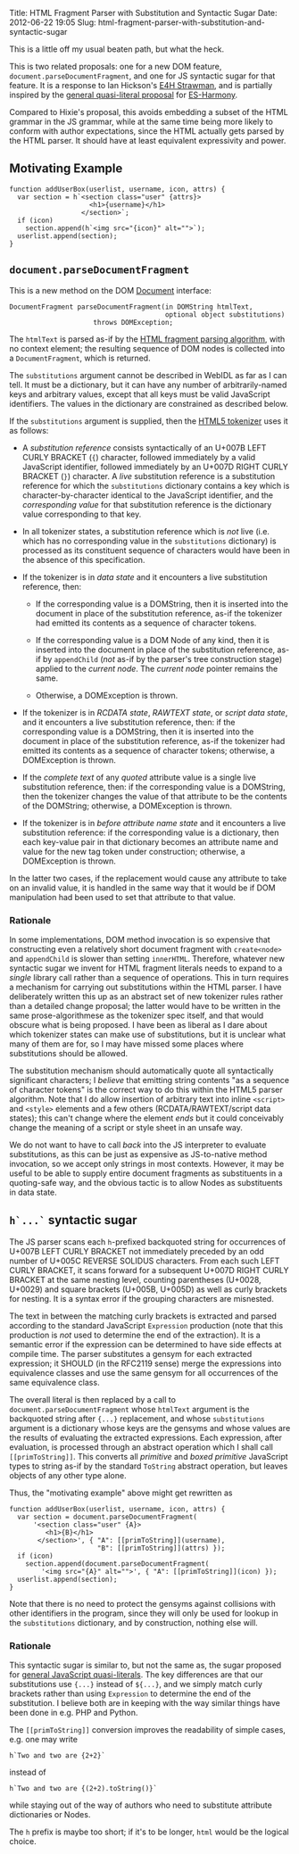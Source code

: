 Title: HTML Fragment Parser with Substitution and Syntactic Sugar
Date: 2012-06-22 19:05
Slug: html-fragment-parser-with-substitution-and-syntactic-sugar

This is a little off my usual beaten path, but what the heck.

This is two related proposals: one for a new DOM feature,
`document.parseDocumentFragment`, and one for JS syntactic sugar for
that feature.  It is a response to Ian Hickson's
[E4H Strawman](http://www.hixie.ch/specs/e4h/strawman), and is
partially inspired by the
[general quasi-literal proposal](http://wiki.ecmascript.org/doku.php?id=harmony:quasis)
for
[ES-Harmony](http://wiki.ecmascript.org/doku.php?id=harmony:harmony).

Compared to Hixie's proposal, this avoids embedding a subset of the
HTML grammar in the JS grammar, while at the same time being more
likely to conform with author expectations, since the HTML actually
gets parsed by the HTML parser.  It should have at least equivalent
expressivity and power.

## Motivating Example

    function addUserBox(userlist, username, icon, attrs) {
      var section = h`<section class="user" {attrs}>
                        <h1>{username}</h1>
                      </section>`;
      if (icon)
        section.append(h`<img src="{icon}" alt="">`);
      userlist.append(section);
    }

<!--more-->

## `document.parseDocumentFragment`

This is a new method on the DOM
[Document](http://www.w3.org/TR/DOM-Level-2-Core/core.html#i-Document)
interface:

    DocumentFragment parseDocumentFragment(in DOMString htmlText,
                                           optional object substitutions)
                         throws DOMException;

The `htmlText` is parsed as-if by the
[HTML fragment parsing algorithm](https://html.spec.whatwg.org/multipage/syntax.html#parsing-html-fragments),
with no context element; the resulting sequence of DOM nodes is
collected into a `DocumentFragment`, which is returned.

The `substitutions` argument cannot be described in WebIDL as far as I
can tell.  It must be a dictionary, but it can have any number of
arbitrarily-named keys and arbitrary values, except that all keys must
be valid JavaScript identifiers.  The values in the dictionary are
constrained as described below.

If the `substitutions` argument is supplied, then the
[HTML5 tokenizer](https://html.spec.whatwg.org/multipage/syntax.html#tokenization)
uses it as follows:

* A _substitution reference_ consists syntactically of an
  U+007B LEFT CURLY BRACKET (`{`) character, followed immediately by a
  valid JavaScript identifier, followed immediately by an U+007D RIGHT
  CURLY BRACKET (`}`) character.  A _live_ substitution reference is a
  substitution reference for which the `substitutions` dictionary
  contains a key which is character-by-character identical to the
  JavaScript identifier, and the _corresponding value_ for that
  substitution reference is the dictionary value corresponding to
  that key.

* In all tokenizer states, a substitution reference which is _not_
  live (i.e. which has no corresponding value in the `substitutions`
  dictionary) is processed as its constituent sequence of characters
  would have been in the absence of this specification.

* If the tokenizer is in _data state_ and it encounters a live
  substitution reference, then:

  * If the corresponding value is a DOMString, then it is inserted
    into the document in place of the substitution reference, as-if
    the tokenizer had emitted its contents as a sequence of character
    tokens.

  * If the corresponding value is a DOM Node of any kind, then it is
    inserted into the document in place of the substitution reference,
    as-if by `appendChild` (_not_ as-if by the parser's tree
    construction stage) applied to the _current node_.  The _current
    node_ pointer remains the same.

  * Otherwise, a DOMException is thrown.

* If the tokenizer is in _RCDATA state_, _RAWTEXT state_, or
  _script data state_, and it encounters a live substitution
  reference, then: if the corresponding value is a DOMString, then it
  is inserted into the document in place of the substitution
  reference, as-if the tokenizer had emitted its contents as a
  sequence of character tokens; otherwise, a DOMException is thrown.

* If the _complete text_ of any _quoted_ attribute value is a single
  live substitution reference, then: if the corresponding value is a
  DOMString, then the tokenizer changes the value of that attribute to
  be the contents of the DOMString; otherwise, a DOMException is
  thrown.

* If the tokenizer is in _before attribute name state_ and it
  encounters a live substitution reference: if the corresponding value
  is a dictionary, then each key-value pair in that dictionary becomes
  an attribute name and value for the new tag token under
  construction; otherwise, a DOMException is thrown.

In the latter two cases, if the replacement would cause any attribute
to take on an invalid value, it is handled in the same way that it
would be if DOM manipulation had been used to set that attribute to
that value.

### Rationale

In some implementations, DOM method invocation is so expensive that
constructing even a relatively short document fragment with
`create<node>` and `appendChild` is slower than setting `innerHTML`.
Therefore, whatever new syntactic sugar we invent for HTML fragment
literals needs to expand to a _single_ library call rather than a
sequence of operations.  This in turn requires a mechanism for
carrying out substitutions within the HTML parser. I have deliberately
written this up as an abstract set of new tokenizer rules rather than
a detailed change proposal; the latter would have to be written in the
same prose-algorithmese as the tokenizer spec itself, and that would
obscure what is being proposed.  I have been as liberal as I dare
about which tokenizer states can make use of substitutions, but it is
unclear what many of them are for, so I may have missed some places
where substitutions should be allowed.

The substitution mechanism should automatically quote all
syntactically significant characters; I *believe* that emitting string
contents "as a sequence of character tokens" is the correct way to do
this within the HTML5 parser algorithm.  Note that I do allow
insertion of arbitrary text into inline `<script>` and `<style>`
elements and a few others (RCDATA/RAWTEXT/script data states); this
can't change where the element *ends* but it could conceivably change
the meaning of a script or style sheet in an unsafe way.

We do not want to have to call _back_ into the JS interpreter to
evaluate substitutions, as this can be just as expensive as
JS-to-native method invocation, so we accept only strings in most
contexts.  However, it may be useful to be able to supply entire
document fragments as substituents in a quoting-safe way, and the
obvious tactic is to allow Nodes as substituents in data state.

## <code>h\`...\`</code> syntactic sugar

The JS parser scans each `h`-prefixed backquoted string for
occurrences of U+007B LEFT CURLY BRACKET not immediately preceded by
an odd number of U+005C REVERSE SOLIDUS characters.  From each such
LEFT CURLY BRACKET, it scans forward for a subsequent U+007D RIGHT
CURLY BRACKET at the same nesting level, counting parentheses (U+0028,
U+0029) and square brackets (U+005B, U+005D) as well as curly brackets
for nesting.  It is a syntax error if the grouping characters are
misnested.

The text in between the matching curly brackets is extracted and
parsed according to the standard JavaScript `Expression` production
(note that this production is _not_ used to determine the end of the
extraction).  It is a semantic error if the expression can be
determined to have side effects at compile time.  The parser
substitutes a gensym for each extracted expression; it SHOULD (in the
RFC2119 sense) merge the expressions into equivalence classes and use
the same gensym for all occurrences of the same equivalence class.

The overall literal is then replaced by a call to
`document.parseDocumentFragment` whose `htmlText` argument is the
backquoted string after `{...}` replacement, and whose `substitutions`
argument is a dictionary whose keys are the gensyms and whose values
are the results of evaluating the extracted expressions.  Each
expression, after evaluation, is processed through an abstract
operation which I shall call `[[primToString]]`.  This converts all
_primitive_ and _boxed primitive_ JavaScript types to string as-if by
the standard `ToString` abstract operation, but leaves objects of any
other type alone.

Thus, the "motivating example" above might get rewritten as

    function addUserBox(userlist, username, icon, attrs) {
      var section = document.parseDocumentFragment(
          '<section class="user" {A}>
             <h1>{B}</h1>
           </section>', { "A": [[primToString]](username),
                          "B": [[primToString]](attrs) });
      if (icon)
        section.append(document.parseDocumentFragment(
            '<img src="{A}" alt="">', { "A": [[primToString]](icon) });
      userlist.append(section);
    }

Note that there is no need to protect the gensyms against collisions
with other identifiers in the program, since they will only be used
for lookup in the `substitutions` dictionary, and by construction,
nothing else will.

### Rationale

This syntactic sugar is similar to, but not the same as, the sugar
proposed for
[general JavaScript quasi-literals](http://wiki.ecmascript.org/doku.php?id=harmony:quasis).
The key differences are that our substitutions use `{...}` instead of
`${...}`, and we simply match curly brackets rather than using
`Expression` to determine the end of the substitution.  I believe both
are in keeping with the way similar things have been done in e.g. PHP
and Python.

The `[[primToString]]` conversion improves the readability of simple
cases, e.g. one may write

    h`Two and two are {2+2}`

instead of

    h`Two and two are {(2+2).toString()}`

while staying out of the way of authors who need to substitute
attribute dictionaries or Nodes.

The `h` prefix is maybe too short; if it's to be longer, `html` would
be the logical choice.
